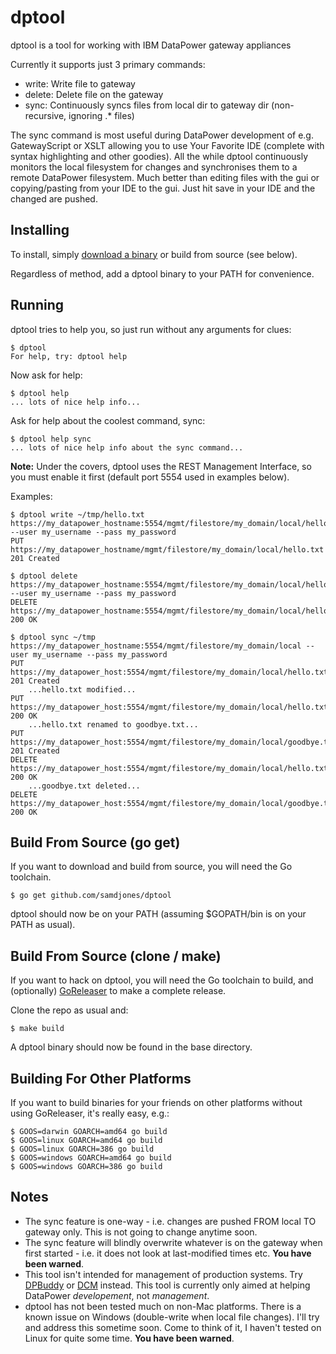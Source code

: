 # dptool
dptool is a tool for working with IBM DataPower gateway appliances

Currently it supports just 3 primary commands:
+ write: Write file to gateway
+ delete: Delete file on the gateway
+ sync: Continuously syncs files from local dir to gateway dir (non-recursive, ignoring .* files)

The sync command is most useful during DataPower development of e.g. GatewayScript or XSLT allowing you to use Your Favorite IDE (complete with syntax highlighting and other goodies). All the while dptool continuously monitors the local filesystem for changes and synchronises them to a remote DataPower filesystem. Much better than editing files with the gui or copying/pasting from your IDE to the gui. Just hit save in your IDE and the changed are pushed.

## Installing

To install, simply [download a binary](../../releases) or build from source (see below).

Regardless of method, add a dptool binary to your PATH for convenience.

## Running

dptool tries to help you, so just run without any arguments for clues:

    $ dptool
    For help, try: dptool help

Now ask for help:

    $ dptool help
    ... lots of nice help info...

Ask for help about the coolest command, sync:

    $ dptool help sync
    ... lots of nice help info about the sync command...

**Note:** Under the covers, dptool uses the REST Management Interface, so you must enable it first (default port 5554 used in examples below).

Examples:

    $ dptool write ~/tmp/hello.txt https://my_datapower_hostname:5554/mgmt/filestore/my_domain/local/hello.txt --user my_username --pass my_password
    PUT https://my_datapower_hostname/mgmt/filestore/my_domain/local/hello.txt 201 Created

    $ dptool delete https://my_datapower_hostname:5554/mgmt/filestore/my_domain/local/hello.txt --user my_username --pass my_password
    DELETE https://my_datapower_hostname:5554/mgmt/filestore/my_domain/local/hello.txt 200 OK

    $ dptool sync ~/tmp https://my_datapower_hostname:5554/mgmt/filestore/my_domain/local --user my_username --pass my_password
    PUT https://my_datapower_host:5554/mgmt/filestore/my_domain/local/hello.txt 201 Created
        ...hello.txt modified...
    PUT https://my_datapower_host:5554/mgmt/filestore/my_domain/local/hello.txt 200 OK
        ...hello.txt renamed to goodbye.txt...
    PUT https://my_datapower_host:5554/mgmt/filestore/my_domain/local/goodbye.txt 201 Created
    DELETE https://my_datapower_host:5554/mgmt/filestore/my_domain/local/hello.txt 200 OK
        ...goodbye.txt deleted...
    DELETE https://my_datapower_host:5554/mgmt/filestore/my_domain/local/goodbye.txt 200 OK

## Build From Source (go get)

If you want to download and build from source, you will need the Go toolchain.

    $ go get github.com/samdjones/dptool

dptool should now be on your PATH (assuming $GOPATH/bin is on your PATH as usual).

## Build From Source (clone / make)

If you want to hack on dptool, you will need the Go toolchain to build, and (optionally) [GoReleaser](https://goreleaser.com/) to make a complete release.

Clone the repo as usual and:

    $ make build

A dptool binary should now be found in the base directory.

## Building For Other Platforms

If you want to build binaries for your friends on other platforms without using GoReleaser, it's really easy, e.g.:

    $ GOOS=darwin GOARCH=amd64 go build
    $ GOOS=linux GOARCH=amd64 go build
    $ GOOS=linux GOARCH=386 go build
    $ GOOS=windows GOARCH=amd64 go build
    $ GOOS=windows GOARCH=386 go build

## Notes

+ The sync feature is one-way - i.e. changes are pushed FROM local TO gateway only. This is not going to change anytime soon.
+ The sync feature will blindly overwrite whatever is on the gateway when first started - i.e. it does not look at last-modified times etc. **You have been warned**.
+ This tool isn't intended for management of production systems. Try [DPBuddy](https://myarch.com/dpbuddy) or [DCM](https://github.com/ibm-datapower/datapower-configuration-manager) instead. This tool is currently only aimed at helping DataPower *developement*, not *management*.
+ dptool has not been tested much on non-Mac platforms. There is a known issue on Windows (double-write when local file changes). I'll try and address this sometime soon. Come to think of it, I haven't tested on Linux for quite some time. **You have been warned**.
